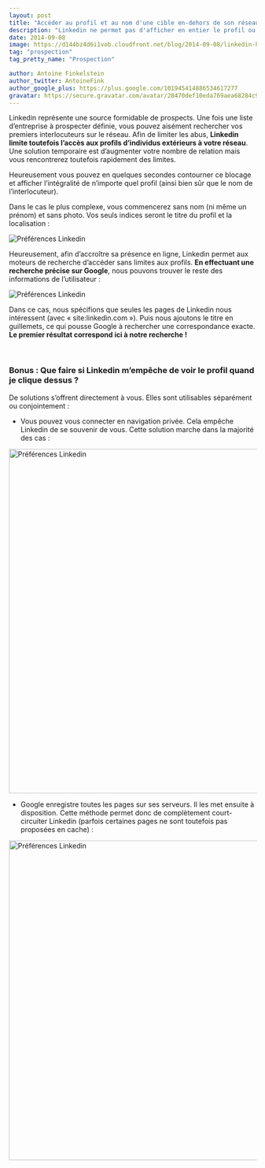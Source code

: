 ```yaml
---
layout: post
title: "Accéder au profil et au nom d'une cible en-dehors de son réseau Linkedin"
description: "Linkedin ne permet pas d'afficher en entier le profil ou le nom d'un utilisateur en dehors de votre réseau. Voici la solution."
date: 2014-09-08
image: https://d144bz4d6i1vob.cloudfront.net/blog/2014-09-08/linkedin-header.jpg
tag: "prospection"
tag_pretty_name: "Prospection"

author: Antoine Finkelstein
author_twitter: AntoineFink
author_google_plus: https://plus.google.com/101945414886534617277
gravatar: https://secure.gravatar.com/avatar/28470def10eda769aea68284c919493f?d=mm&s=40&r=G
---
```


Linkedin représente une source formidable de prospects. Une fois une liste d’entreprise à prospecter définie, vous pouvez aisément rechercher vos premiers interlocuteurs sur le réseau. Afin de limiter les abus, **Linkedin limite toutefois l’accès aux profils d’individus extérieurs à votre réseau**. Une solution temporaire est d’augmenter votre nombre de relation mais vous rencontrerez toutefois rapidement des limites.

Heureusement vous pouvez en quelques secondes contourner ce blocage et afficher l’intégralité de n’importe quel profil (ainsi bien sûr que le nom de l’interlocuteur).

Dans le cas le plus complexe, vous commencerez sans nom (ni même un prénom) et sans photo. Vos seuls indices seront le titre du profil et la localisation :

<img class="img-responsive" src="https://d144bz4d6i1vob.cloudfront.net/blog/2014-09-08/img1.jpg" alt="Préférences Linkedin" />

Heureusement, afin d’accroître sa présence en ligne, Linkedin permet aux moteurs de recherche d’accéder sans limites aux profils. **En effectuant une recherche précise sur Google**, nous pouvons trouver le reste des informations de l’utilisateur :

<img class="img-responsive" src="https://d144bz4d6i1vob.cloudfront.net/blog/2014-09-08/img2.jpg" alt="Préférences Linkedin" />

Dans ce cas, nous spécifions que seules les pages de Linkedin nous intéressent (avec « site:linkedin.com »). Puis nous ajoutons le titre en guillemets, ce qui pousse Google à rechercher une correspondance exacte. **Le premier résultat correspond ici à notre recherche !**

<br>

### Bonus : Que faire si Linkedin m’empêche de voir le profil quand je clique dessus ?

De solutions s’offrent directement à vous. Elles sont utilisables séparément ou conjointement :

* Vous pouvez vous connecter en navigation privée. Cela empêche Linkedin de se souvenir de vous. Cette solution marche dans la majorité des cas :

<img class="img-responsive" src="https://d144bz4d6i1vob.cloudfront.net/blog/2014-09-08/img3.jpg" alt="Préférences Linkedin" width="700" />

* Google enregistre toutes les pages sur ses serveurs. Il les met ensuite à disposition. Cette méthode permet donc de complètement court-circuiter Linkedin (parfois certaines pages ne sont toutefois pas proposées en cache) :

<img class="img-responsive" src="https://d144bz4d6i1vob.cloudfront.net/blog/2014-09-08/img4.jpg" alt="Préférences Linkedin" width="650" />